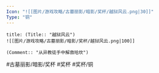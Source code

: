 ```yaml
---
Icon: "![[图片/游戏攻略/古墓丽影/暗影/奖杯/越狱风云.png|30]]"
Type: "铜"
---
```

```ad-common-bronze-trophy
title: (Title:: "越狱风云")
![[图片/游戏攻略/古墓丽影/暗影/奖杯/越狱风云.png|100]]

(Comment:: "从异教徒手中解救哈坎")
```

#古墓丽影/暗影/奖杯 #奖杯 #奖杯/铜
